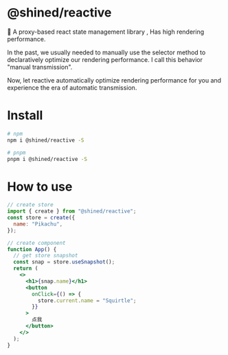 # @shined/reactive

🚀 A proxy-based react state management library , Has high rendering performance.

In the past, we usually needed to manually use the selector method to declaratively optimize our rendering performance. I call this behavior "manual transmission".

Now, let reactive automatically optimize rendering performance for you and experience the era of automatic transmission.

# Install

```bash
# npm
npm i @shined/reactive -S

# pnpm
pnpm i @shined/reactive -S
```

# How to use

```jsx
// create store
import { create } from "@shined/reactive";
const store = create({
  name: "Pikachu",
});

// create component
function App() {
  // get store snapshot
  const snap = store.useSnapshot();
  return (
    <>
      <h1>{snap.name}</h1>
      <button
        onClick={() => {
          store.current.name = "Squirtle";
        }}
      >
        点我
      </button>
    </>
  );
}
```
